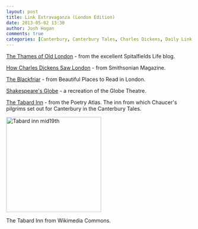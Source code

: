 ```yaml
---
layout: post
title: Link Extravaganza (London Edition)
date: 2013-05-02 13:30
author: Josh Hogan
comments: true
categories: [Canterbury, Canterbury Tales, Charles Dickens, Daily Link Shares, Geoffrey Chaucer, Globe Theatre, London, Spitalfields, The Tabard]
---
```

<a href="http://spitalfieldslife.com/2013/04/30/the-thames-of-old-london/" target="_blank">The Thames of Old London</a> - from the excellent Spitalfields Life blog.

<a href="http://www.smithsonianmag.com/travel/How-Charles-Dickens-Saw-London.html" target="_blank">How Charles Dickens Saw London</a> - from Smithsonian Magazine.

<a href="http://beautiful-reading.tumblr.com/post/43256833384/the-blackfriar" target="_blank">The Blackfriar</a> - from Beautiful Places to Read in London.

<a href="http://www.shakespearesglobe.com/" target="_blank">Shakespeare's Globe</a> - a recreation of the Globe Theatre.

<a href="http://www.poetryatlas.com/poetry/poem/2867/the-tabard-inn.html" target="_blank">The Tabard Inn</a> - from the Poetry Atlas. The inn from which Chaucer's pilgrims set out for Canterbury in the Canterbury Tales.

<a title="By ChrisO at en.wikipedia [Public domain], from Wikimedia Commons" href="http://commons.wikimedia.org/wiki/File%3ATabard_inn_mid19th.jpg"><img alt="Tabard inn mid19th" src="//upload.wikimedia.org/wikipedia/commons/1/16/Tabard_inn_mid19th.jpg" width="256" /></a>

The Tabard Inn from Wikimedia Commons.

&nbsp;
